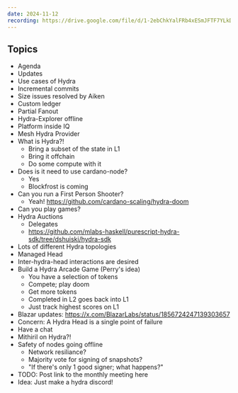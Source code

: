 ```yaml
---
date: 2024-11-12
recording: https://drive.google.com/file/d/1-2ebChkYalFRb4xESmJFTF7YLkDkuZoL/view?usp=sharing
---
```


## Topics

- Agenda
- Updates
- Use cases of Hydra
- Incremental commits
- Size issues resolved by Aiken
- Custom ledger
- Partial Fanout
- Hydra-Explorer offline
- Platform inside IQ
- Mesh Hydra Provider
- What is Hydra?!
  - Bring a subset of the state in L1
  - Bring it offchain
  - Do some compute with it
- Does is it need to use cardano-node?
  - Yes
  - Blockfrost is coming
- Can you run a First Person Shooter?
  - Yeah! <https://github.com/cardano-scaling/hydra-doom>
- Can you play games?
- Hydra Auctions
  - Delegates
  - <https://github.com/mlabs-haskell/purescript-hydra-sdk/tree/dshuiski/hydra-sdk>
- Lots of different Hydra topologies
- Managed Head
- Inter-hydra-head interactions are desired
- Build a Hydra Arcade Game (Perry's idea)
  - You have a selection of tokens
  - Compete; play doom
  - Get more tokens
  - Completed in L2 goes back into L1
  - Just track highest scores on L1
- Blazar updates: <https://x.com/BlazarLabs/status/1856724247139303657>
- Concern: A Hydra Head is a single point of failure
- Have a chat
- Mithiril on Hydra?!
- Safety of nodes going offline
  - Network resiliance?
  - Majority vote for signing of snapshots?
  - "If there's only 1 good signer; what happens?"
- TODO: Post link to the monthly meeting here
- Idea: Just make a hydra discord!

